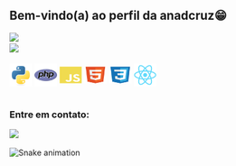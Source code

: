 ## Bem-vindo(a) ao perfil da anadcruz😁

 <div>
 <img height="180em" src= "https://github-readme-stats.vercel.app/api?username=anadcruz&show_icons=true&theme=tokyonight"
 </div>
 
 <div>
 <img height="180em" src="https://github-readme-stats.vercel.app/api/top-langs/?username=anadcruz&layout=compact&langs_count=6&theme=tokyonight"/>
 </div>

<div style="display: inline_block"><br>
 
  <img align="center" alt="Python" height="40" width="40" src="https://raw.githubusercontent.com/devicons/devicon/master/icons/python/python-original.svg">
  <img align="center" alt="PHP" height="40" width="40" src="https://raw.githubusercontent.com/devicons/devicon/master/icons/php/php-original.svg">   
  <img align="center" alt="Js" height="30" width="40" src="https://raw.githubusercontent.com/devicons/devicon/master/icons/javascript/javascript-plain.svg">
  <img align="center" alt="HTML" height="30" width="40" src="https://raw.githubusercontent.com/devicons/devicon/master/icons/html5/html5-original.svg">
  <img align="center" alt="CSS" height="30" width="40" src="https://raw.githubusercontent.com/devicons/devicon/master/icons/css3/css3-original.svg">
  <img align="center" alt="React" height="40" width="40" src="https://raw.githubusercontent.com/devicons/devicon/master/icons/react/react-original.svg">

</div>

 <br>

  ### Entre em contato: 

<div> 

  <a href="https://www.linkedin.com/in/ana-clara-cruz-/" target="_blank"><img src="https://img.shields.io/badge/-LinkedIn-%230077B5?style=for-the-badge&logo=linkedin&logoColor=white" target="_blank"></a> 

 ![Snake animation](https://github.com/anadcruz/anadcruz/blob/output/github-contribution-grid-snake.svg)

</div>
